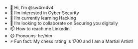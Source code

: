 - 👋 Hi, I’m @sw4rn4v4
- 👀 I’m interested in Cyber Security
- 🌱 I’m currently learning Hacking
- 💞️ I’m looking to collaborate on Securing you digitally
- 📫 How to reach me Linkedin
- 😄 Pronouns: he/him
- ⚡ Fun fact: My chess rating is 1700 and I am a Martial Artist!

<!---
sw4rn4v4/sw4rn4v4 is a ✨ special ✨ repository because its `README.md` (this file) appears on your GitHub profile.
You can click the Preview link to take a look at your changes.
--->
